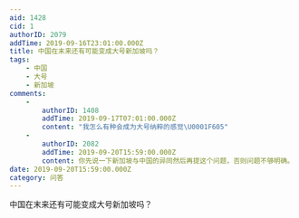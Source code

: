 ```yaml
---
aid: 1428
cid: 1
authorID: 2079
addTime: 2019-09-16T23:01:00.000Z
title: 中国在末来还有可能变成大号新加坡吗？
tags:
    - 中国
    - 大号
    - 新加坡
comments:
    -
        authorID: 1408
        addTime: 2019-09-17T07:01:00.000Z
        content: "我怎么有种会成为大号纳粹的感觉\U0001F605"
    -
        authorID: 2082
        addTime: 2019-09-20T15:59:00.000Z
        content: 你先说一下新加坡与中国的异同然后再提这个问题，否则问题不够明确。
date: 2019-09-20T15:59:00.000Z
category: 问答
---
```


中国在末来还有可能变成大号新加坡吗？
